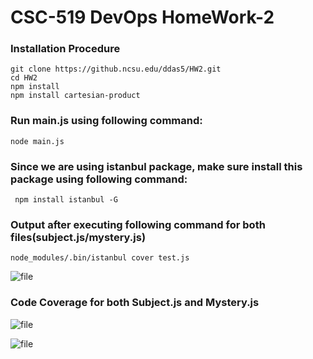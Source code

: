 # CSC-519 DevOps HomeWork-2

### Installation Procedure

    git clone https://github.ncsu.edu/ddas5/HW2.git
    cd HW2 
    npm install
    npm install cartesian-product

### Run main.js using following command:
    node main.js
### Since we are using istanbul package, make sure install this package using following command:  
     npm install istanbul -G
    
### Output after executing following command for both files(subject.js/mystery.js)
    node_modules/.bin/istanbul cover test.js

![file](https://github.ncsu.edu/ddas5/HW2/blob/master/Screenshots/Screen%20Shot%202017-10-13%20at%208.24.08%20PM.png)

### Code Coverage for both Subject.js and Mystery.js

![file](https://github.ncsu.edu/ddas5/HW2/blob/master/Screenshots/Screen%20Shot%202017-10-13%20at%208.25.34%20PM.png)

![file](https://github.ncsu.edu/ddas5/HW2/blob/master/Screenshots/Screen%20Shot%202017-10-13%20at%208.26.01%20PM.png)


